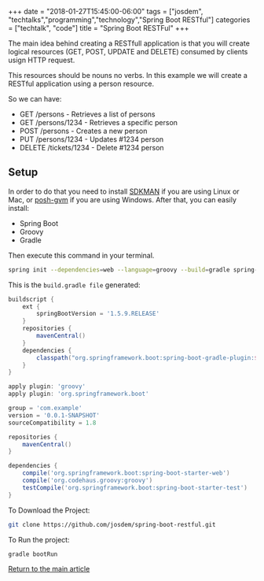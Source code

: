 +++
date = "2018-01-27T15:45:00-06:00"
tags = ["josdem", "techtalks","programming","technology","Spring Boot RESTful"]
categories = ["techtalk", "code"]
title = "Spring Boot RESTFul"
+++

The main idea behind creating a RESTfull application is that you will create logical resources (GET, POST, UPDATE and DELETE) consumed by clients usign HTTP request.

This resources should be nouns no verbs. In this example we will create a RESTful application using a person resource.

So we can have:

* GET /persons - Retrieves a list of persons
* GET /persons/1234 - Retrieves a specific person
* POST /persons - Creates a new person
* PUT /persons/1234 - Updates #1234 person
* DELETE /tickets/1234 - Delete #1234 person


## Setup
In order to do that you need to install [SDKMAN](http://sdkman.io/) if you are using Linux or Mac, or [posh-gvm](https://github.com/flofreud/posh-gvm) if you are using Windows. After that, you can easily install:

* Spring Boot
* Groovy
* Gradle

Then execute this command in your terminal.

```bash
spring init --dependencies=web --language=groovy --build=gradle spring-boot-restful
```

This is the `build.gradle file` generated:

```groovy
buildscript {
	ext {
		springBootVersion = '1.5.9.RELEASE'
	}
	repositories {
		mavenCentral()
	}
	dependencies {
		classpath("org.springframework.boot:spring-boot-gradle-plugin:${springBootVersion}")
	}
}

apply plugin: 'groovy'
apply plugin: 'org.springframework.boot'

group = 'com.example'
version = '0.0.1-SNAPSHOT'
sourceCompatibility = 1.8

repositories {
	mavenCentral()
}

dependencies {
	compile('org.springframework.boot:spring-boot-starter-web')
	compile('org.codehaus.groovy:groovy')
	testCompile('org.springframework.boot:spring-boot-starter-test')
}
```

To Download the Project:

```bash
git clone https://github.com/josdem/spring-boot-restful.git
```

To Run the project:

```bash
gradle bootRun
```

[Return to the main article](/techtalk/spring)

